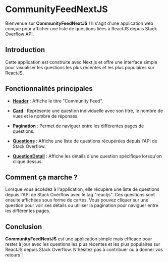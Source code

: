 # CommunityFeedNextJS

Bienvenue sur **CommunityFeedNextJS** ! Il s'agit d'une application web conçue pour afficher une liste de questions liées à ReactJS depuis Stack Overflow API.

## Introduction

Cette application est construite avec Next.js et offre une interface simple pour visualiser les questions les plus récentes et les plus populaires sur ReactJS.

## Fonctionnalités principales

- **[Header](https://github.com/GuiFraV/CommunityFeedNextJS/blob/master/src/app/components/Header.js)** : Affiche le titre "Community Feed".

- **[Card](https://github.com/GuiFraV/CommunityFeedNextJS/blob/master/src/app/components/Card.js)** : Représente une question individuelle avec son titre, le nombre de vues et le nombre de réponses.

- **[Pagination](https://github.com/GuiFraV/CommunityFeedNextJS/blob/master/src/app/components/Pagination.js)** : Permet de naviguer entre les différentes pages de questions.

- **[Questions](https://github.com/GuiFraV/CommunityFeedNextJS/blob/master/src/app/questions/page.js)** : Affiche une liste de questions récupérées depuis l'API de Stack Overflow.

- **[QuestionDetail](https://github.com/GuiFraV/CommunityFeedNextJS/blob/master/src/app/questions/[id]/page.js)** : Affiche les détails d'une question spécifique lorsqu'on clique dessus.

## Comment ça marche ?

Lorsque vous accédez à l'application, elle récupère une liste de questions depuis l'API de Stack Overflow avec le tag "reactjs". Ces questions sont ensuite affichées sous forme de cartes. Vous pouvez cliquer sur une question pour voir ses détails ou utiliser la pagination pour naviguer entre les différentes pages.

## Conclusion

**CommunityFeedNextJS** est une application simple mais efficace pour rester à jour avec les questions les plus récentes et les plus populaires sur ReactJS depuis Stack Overflow. N'hésitez pas à contribuer ou à donner vos retours !
